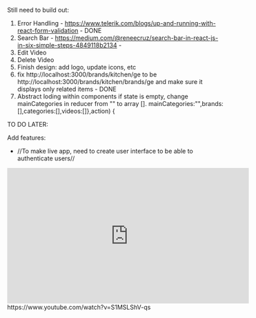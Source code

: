 Still need to build out:

1. Error Handling - https://www.telerik.com/blogs/up-and-running-with-react-form-validation - DONE
2. Search Bar - https://medium.com/@reneecruz/search-bar-in-react-js-in-six-simple-steps-4849118b2134 -
3. Edit Video
4. Delete Video
5. Finish design: add logo, update icons, etc
6. fix http://localhost:3000/brands/kitchen/ge to be http://localhost:3000/brands/kitchen/brands/ge and make sure it displays only related items - DONE
7. Abstract loding within components if state is empty, change mainCategories in reducer from "" to array []. mainCategories:"",brands:[],categories:[],videos:[]},action) {









TO DO LATER:

Add features:
* //To make live app, need to create user interface to be able to authenticate users//







<iframe width="560" height="315" src="https://www.youtube.com/embed/S1MSLShV-qs" frameborder="0" allow="accelerometer; autoplay; clipboard-write; encrypted-media; gyroscope; picture-in-picture" allowfullscreen></iframe>
https://www.youtube.com/watch?v=S1MSLShV-qs